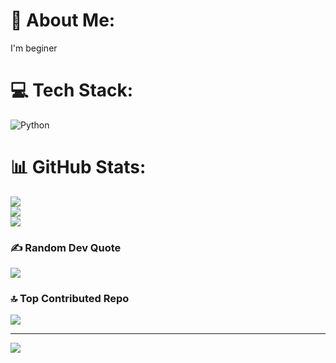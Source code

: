 # 💫 About Me:
I'm beginer 


# 💻 Tech Stack:
![Python](https://img.shields.io/badge/python-3670A0?style=for-the-badge&logo=python&logoColor=ffdd54)
# 📊 GitHub Stats:
![](https://github-readme-stats.vercel.app/api?username=arfafarha&theme=radical&hide_border=false&include_all_commits=false&count_private=false)<br/>
![](https://nirzak-streak-stats.vercel.app/?user=arfafarha&theme=radical&hide_border=false)<br/>
![](https://github-readme-stats.vercel.app/api/top-langs/?username=arfafarha&theme=radical&hide_border=false&include_all_commits=false&count_private=false&layout=compact)

### ✍️ Random Dev Quote
![](https://quotes-github-readme.vercel.app/api?type=horizontal&theme=radical)

### 🔝 Top Contributed Repo
![](https://github-contributor-stats.vercel.app/api?username=arfafarha&limit=5&theme=dark&combine_all_yearly_contributions=true)

---
[![](https://visitcount.itsvg.in/api?id=arfafarha&icon=0&color=0)](https://visitcount.itsvg.in)

<!-- Proudly created with GPRM ( https://gprm.itsvg.in ) -->
